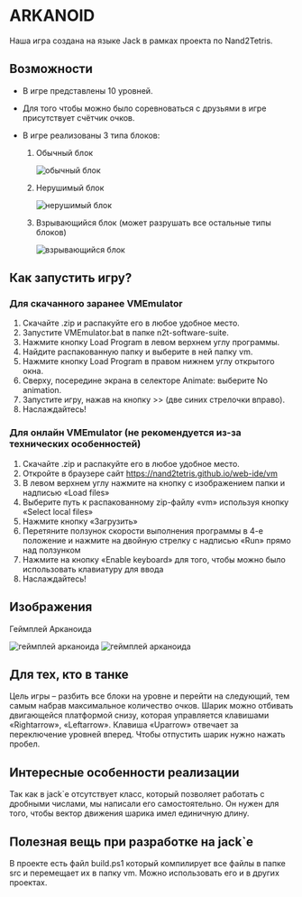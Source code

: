 # ARKANOID
Наша игра создана на языке Jack в рамках проекта по Nand2Tetris.
## Возможности
+ В игре представлены 10 уровней.
+ Для того чтобы можно было соревноваться c друзьями в игре присутствует счётчик очков.
+ В игре реализованы 3 типа блоков:
    
    1. Обычный блок
    
        ![обычный блок](https://i.postimg.cc/3wskLdXt/image.png)
    
    2. Нерушимый блок

        ![нерушимый блок](https://i.postimg.cc/Y03jqRJP/image.png)
    3. Взрывающийся блок (может разрушать все остальные типы блоков)

        ![взрывающийся блок](https://i.postimg.cc/s2hXZsk7/image.png)
## Как запустить игру?
### Для скачанного заранее VMEmulator
1. Скачайте .zip и распакуйте его в любое удобное место.
2. Запустите VMEmulator.bat в папке n2t-software-suite.
3. Нажмите кнопку Load Program в левом верхнем углу программы.
4. Найдите распакованную папку и выберите в ней папку vm.
5. Нажмите кнопку Load Program в правом нижнем углу открытого окна.
6. Сверху, посередине экрана в селекторе Animate: выберите No animation.
7. Запустите игру, нажав на кнопку >> (две синих стрелочки вправо).
8. Наслаждайтесь!
### Для онлайн VMEmulator (не рекомендуется из-за технических особенностей)
1. Скачайте .zip и распакуйте его в любое удобное место.
2. Откройте в браузере сайт https://nand2tetris.github.io/web-ide/vm
3. В левом верхнем углу нажмите на кнопку с изображением папки и надписью «Load files»
4. Выберите путь к распакованному zip-файлу «vm» используя кнопку «Select local files»
5. Нажмите кнопку «Загрузить»
6. Перетяните ползунок скорости выполнения программы в 4-е положение и нажмите на двойную стрелку с надписью «Run» прямо над ползунком 
7. Нажмите на кнопку «Enable keyboard» для того, чтобы можно было использовать клавиатуру для ввода
8. Наслаждайтесь!
## Изображения
Геймплей Арканоида

![геймплей арканоида](https://i.postimg.cc/NM8jpbf0/image.png)
![геймплей арканоида](https://i.postimg.cc/BbMQG6F9/image.png)


## Для тех, кто в танке
Цель игры – разбить все блоки на уровне и перейти на следующий, тем самым набрав максимальное количество очков. Шарик можно отбивать двигающейся платформой снизу, которая управляется клавишами «Rightarrow», «Leftarrow». Клавиша «Uparrow» отвечает за переключение уровней вперед. Чтобы отпустить шарик нужно нажать пробел.
## Интересные особенности реализации
Так как в jack`е отсутствует класс, который позволяет работать с дробными числами, мы написали его самостоятельно. Он нужен для того, чтобы вектор движения шарика имел единичную длину.
## Полезная вещь при разработке на jack`е
В проекте есть файл build.ps1 который компилирует все файлы в папке src и перемещает их в папку vm. Можно использовать его и в других проектах.
